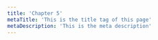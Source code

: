 ```yaml
---
title: 'Chapter 5'
metaTitle: 'This is the title tag of this page'
metaDescription: 'This is the meta description'
---
```


